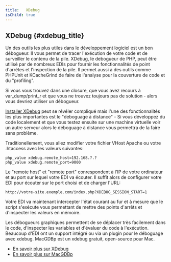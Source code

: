 ```yaml
---
title:   XDebug
isChild: true
---
```


## XDebug {#xdebug_title}

Un des outils les plus utiles dans le développement logiciel est un bon débogueur. Il vous permet de tracer l'exécution 
de votre code et de surveiller le contenu de la pile. XDebug, le debogueur de PHP, peut être utilisé par de nombreux 
EDIs pour fournir les fonctionnalités de point d'arrêtes et l'inspection de la pile. Il permet aussi à des outils comme 
PHPUnit et KCacheGrind de faire de l'analyse pour la couverture de code et du "profiling".

Si vous vous trouvez dans une closure, que vous avez recours à var_dump/print_r et que vous ne trouvez toujours pas de 
solution - alors vous devriez utiliser un débogueur.

[Installer XDebug][xdebug-install] peut se révéler compliqué mais l'une des fonctionnalités les plus importantes est 
le "deboguage à distance" - Si vous développez du code localement et que vous testez ensuite sur une machine virtuelle 
voir un autre serveur alors le déboguage à distance vous permettra de la faire sans problème.

Traditionellement, vous allez modifier votre fichier VHost Apache ou votre .htaccess avec les valeurs suivantes:

    php_value xdebug.remote_host=192.168.?.?
    php_value xdebug.remote_port=9000

Le "remote host" et "remote port" conrespondent à l'IP de votre ordinateur et au port sur lequel votre EDI va écouter. 
Il suffit alors de configurer votre EDI pour écouter sur le port choisi et de charger l'URL:

    http://votre-site.exemple.com/index.php?XDEBUG_SESSION_START=1

Votre EDI va maintenant intercepter l'état courant au fur et à mesure que le script s'exécute vous permettant de mettre 
des points d'arrêts et d'inspecter les valeurs en mémoire.

Les débogueurs graphiques permettent de se déplacer très facilement dans le code, d'inspecter les variables et 
d'évaluer du code à l'exécution.
Beaucoup d'EDI ont un support intégré ou via un plugin pour le déboguage avec xdebug. MacGDBp est un xdebug gratuit, 
open-source pour Mac.

 * [En savoir plus sur XDebug][xdebug-docs]
 * [En savoir plus sur MacGDBp][macgdbp-install]

[xdebug-docs]: http://xdebug.org/docs/
[xdebug-install]: http://xdebug.org/docs/install
[macgdbp-install]: http://www.bluestatic.org/software/macgdbp/
